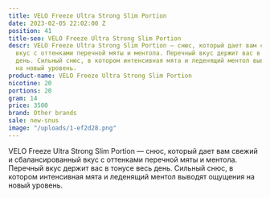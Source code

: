 ```yaml
---
title: VELO Freeze Ultra Strong Slim Portion
date: 2023-02-05 22:02:00 Z
position: 41
title-seo: VELO Freeze Ultra Strong Slim Portion
descr: VELO Freeze Ultra Strong Slim Portion — снюс, который дает вам свежий и сбалансированный
  вкус с оттенками перечной мяты и ментола. Перечный вкус держит вас в тонусе весь
  день. Сильный снюс, в котором интенсивная мята и леденящий ментол выводят ощущения
  на новый уровень.
product-name: VELO Freeze Ultra Strong Slim Portion
nicotine: 20
portions: 20
gram: 14
price: 3500
brand: Other brands
sale: new-snus
image: "/uploads/1-ef2d28.png"
---
```


VELO Freeze Ultra Strong Slim Portion — снюс, который дает вам свежий и сбалансированный вкус с оттенками перечной мяты и ментола. Перечный вкус держит вас в тонусе весь день. Сильный снюс, в котором интенсивная мята и леденящий ментол выводят ощущения на новый уровень.